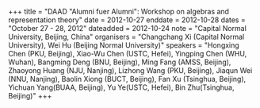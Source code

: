 +++
title = "DAAD "Alumni fuer Alumni": Workshop on algebras and representation theory"
date = 2012-10-27
enddate = 2012-10-28
dates = "October 27 - 28, 2012"
dateadded = 2012-10-24
note = "Capital Normal University, Beijing, China"
organisers = "Changchang Xi (Capital Normal University), Wei Hu (Beijing
Normal University)"
speakers = "Hongxing Chen (PKU, Beijing), Xiao-Wu Chen (USTC, Hefei),
Yingping Chen (WHU, Wuhan),  Bangming Deng (BNU, Beijing),  Ming Fang
(AMSS, Beijing), Zhaoyong Huang (NJU, Nanjing), Lizhong Wang (PKU,
Beijing), Jiaqun Wei (NNU, Nanjing), Baolin Xiong (BUCT, Beijing), Fan Xu
(Tsinghua, Beijing), Yichuan Yang(BUAA, Beijing), Yu Ye(USTC, Hefei),  Bin
Zhu(Tsinghua, Beijing)"
+++
